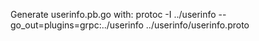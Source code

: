 Generate userinfo.pb.go with:
protoc -I ../userinfo --go_out=plugins=grpc:../userinfo ../userinfo/userinfo.proto
